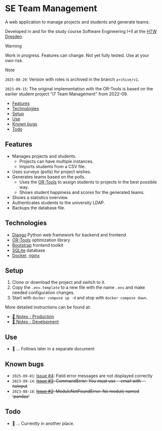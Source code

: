 # SE Team Management

A web application to manage projects and students and generate teams.

Developed in and for the study course Software Engineering I+II at the [HTW Dresden].

[HTW Dresden]: https://www.htw-dresden.de/

> [!WARNING]
> Work in progress. Features can change.
> Not yet fully tested. Use at your own risk.

> [!NOTE]
> `2025-08-20`: Version with roles is archived in the branch `archive/v1`.
>
> `2023-09-15`: The original implementation with the OR-Tools is based on the
> earlier student project "I7 Team Management" from 2022-09.

- [Features](#features)
- [Technologies](#technologies)
- [Setup](#setup)
- [Use](#use)
- [Known bugs](#known-bugs)
- [Todo](#todo)

## Features

- Manages projects and students.
  - Projects can have multiple instances.
  - Imports students from a CSV file.
- Uses surveys (polls) for project wishes.
- Generates teams based on the polls.
  - Uses the [OR-Tools] to assign students to projects in the best possible way.
  - Shows student happiness and scores for the generated teams.
- Shows a statistics overview.
- Authenticates students to the university LDAP.
- Backups the database file.

## Technologies

- [Django] Python web framework for backend and frontend
- [OR-Tools] optimization library
- [Bootstrap] frontend toolkit
- [SQLite] database
- [Docker], [nginx]

[Django]: https://www.djangoproject.com/
[OR-Tools]: https://developers.google.com/optimization
[Bootstrap]: https://getbootstrap.com/
[SQLite]: https://www.sqlite.org/
[Docker]: https://www.docker.com/
[nginx]: https://www.nginx.com/

## Setup

1. Clone or download the project and switch to it.
2. Copy the `.env.template` to a new file with the name `.env` and make needed
   configuration changes.
3. Start with `docker compose up -d` and stop with `docker compose down`.

More detailed instructions can be found at:

- [📘 Notes - Production](docs/notes_production.md)
- [📕 Notes - Development](docs/notes_development.md)

## Use

- 🚧 ... Follows later in a separate document

## Known bugs

- `2025-09-01`: [Issue #4](https://github.com/tigion/htwd-project-se-team-management/issues/4):
  Field error messages are not displayed correctly
- `2023-09-14`: ~~[Issue
  #3](https://github.com/tigion/htwd-project-se-team-management/issues/3):
  CommandError: You must use --email with --noinput~~
- `2023-08-18`: ~~[Issue
  #2](https://github.com/tigion/htwd-project-se-team-management/issues/2):
  ModuleNotFoundError: No module named 'pandas'~~

## Todo

- 🚧 ... Currently in another place.
